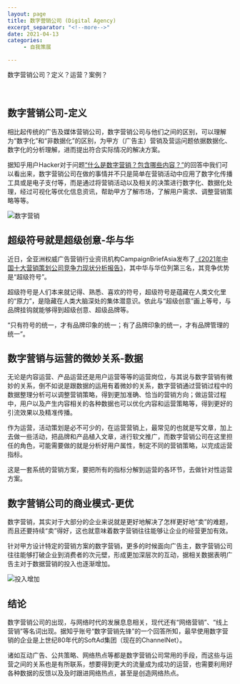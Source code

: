 ```yaml
---
layout: page
title: 数字营销公司 (Digital Agency)
excerpt_separator: "<!--more-->"
date: 2021-04-13
categories:
     - 自我策展

---
```

数字营销公司？定义？运营？案例？
<!--more-->
&nbsp;
## 数字营销公司-定义
相比起传统的广告及媒体营销公司，数字营销公司与他们之间的区别，可以理解为“数字化”和“非数据化”的区别，为甲方（广告主）营销及营运问题依据数据化、数字化的分析理解，进而提出符合实际情况的解决方案。

据知乎用户Hacker对于问题[“什么是数字营销？包含哪些内容？”](https://www.zhihu.com/question/352078755/answer/906885810)的回答中我们可以看出来，数字营销公司在做的事情并不只是简单在营销活动中应用了数字化传播工具或是电子支付等，而是通过将营销活动以及相关的决策进行数字化、数据化处理，经过可视化等优化信息资讯，帮助甲方了解市场，了解用户需求、调整营销策略等等。

![数字营销](https://gitee.com/EdisonQXF/Xiaofeng/raw/gh-pages/assets/images/szyx.jpg)


## 超级符号就是超级创意-华与华
近日，全亚洲权威广告营销行业资讯机构CampaignBriefAsia发布了[《2021年中国十大营销策划公司竞争力现状分析报告》](https://zhuanlan.zhihu.com/p/347145510)，其中华与华位列第三名，其竞争优势是“超级符号”。

超级符号是人们本来就记得、熟悉、喜欢的符号，超级符号是蕴藏在人类文化里的“原力”，是隐藏在人类大脑深处的集体潜意识。依此与“超级创意”画上等号，与品牌挂钩就能够得到超级创意、超级品牌等。

“只有符号的统一，才有品牌印象的统一；有了品牌印象的统一，才有品牌管理的统一”。


## 数字营销与运营的微妙关系-数据
无论是内容运营、产品运营还是用户运营等等的运营岗位，与其说与数字营销有微妙的关系，倒不如说是跟数据的运用有着微妙的关系，数字营销通过营销过程中的数据整理分析可以调整营销策略，得到更加准确、恰当的营销方向；做运营过程中，用户以及产生内容相关的各种数据也可以优化内容和运营策略等，得到更好的引流效果以及精准传播。

作为运营，活动策划是必不可少的，在运营营销上，最常见的也就是写文章，加上去做一些活动，把品牌和产品植入文章，进行软文推广，而数字营销公司在这里担任的角色，可能需要做的就是分析好用户属性，制定不同的营销策略，以完成运营指标。

这是一套系统的营销方案，要把所有的指标分解到运营的各环节，去做针对性运营方案。


## 数字营销公司的商业模式-更优
数字营销，其实对于大部分的企业来说就是更好地解决了怎样更好地“卖”的难题，而且还要持续“卖”得好，这也就意味着数字营销往往能够让企业的经营更加有效。

针对甲方设计特定的营销方案的数字营销，更多的时候面向广告主，数字营销公司往往能够打破企业到消费者的次元壁，形成更加深层次的互动，据相关数据表明广告主对于数据营销的投入也逐渐增加。

![投入增加](https://gitee.com/EdisonQXF/Xiaofeng/raw/gh-pages/assets/images/ggz.jpg)

## 结论
数字营销公司的出现，与网络时代的发展息息相关，现代还有“网络营销”、“线上营销”等名词出现。据知乎账号“数字营销先锋”的一个回答所知，最早使用数字营销的企业是上世纪80年代的SoftAd集团（现在的ChannelNet）。

诸如互动广告、公共策略、网络热点等都是数字营销公司常用的手段，而这些与运营之间的关系也是有所联系，想要得到更大的流量成为成功的运营，也需要利用好各种数据的反馈以及及时跟进网络热点，甚至是创造网络热点。